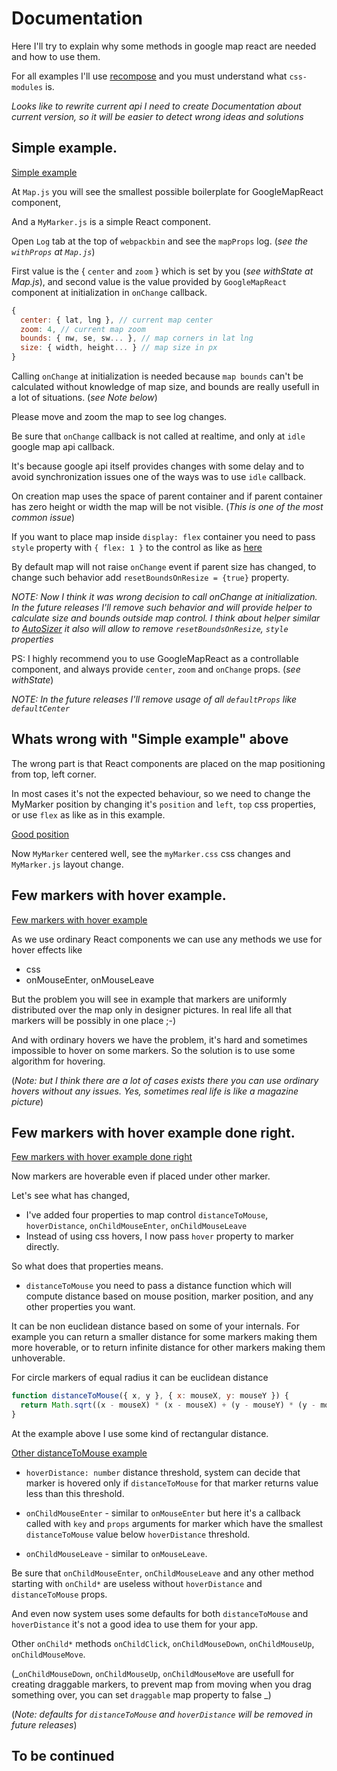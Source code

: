 # Documentation

Here I'll try to explain why some methods in google map react are needed and how to use them.

For all examples I'll use [recompose](github.com/acdlite/recompose)
and you must understand what `css-modules` is.

_Looks like to rewrite current api I need to create Documentation about current version,
so it will be easier to detect wrong ideas and solutions_

## Simple example.

[Simple example](http://www.webpackbin.com/N1N_45Owz)

At `Map.js` you will see the smallest possible boilerplate for GoogleMapReact component,

And a `MyMarker.js` is a simple React component.

Open `Log` tab at the top of `webpackbin` and see the `mapProps` log.
(_see the `withProps` at `Map.js`_)

First value is the { `center` and `zoom` } which is set by you (_see withState at Map.js_),
and second value is the value provided by `GoogleMapReact` component at initialization in `onChange` callback.

```javascript
{
  center: { lat, lng }, // current map center
  zoom: 4, // current map zoom
  bounds: { nw, se, sw... }, // map corners in lat lng
  size: { width, height... } // map size in px
}
```

Calling `onChange` at initialization is needed because `map bounds` can't be calculated without knowledge of map size,
and bounds are really usefull in a lot of situations. (_see Note below_)

Please move and zoom the map to see log changes.

Be sure that `onChange` callback is not called at realtime, and only at `idle` google map api callback.

It's because google api itself provides changes with some delay and to avoid synchronization issues
one of the ways was to use `idle` callback.

On creation map uses the space of parent container and if parent container has zero height or width
the map will be not visible. (_This is one of the most common issue_)

If you want to place map inside `display: flex` container you need to pass `style` property
with `{ flex: 1 }` to the control as like as [here](https://github.com/istarkov/google-map-thousands-markers/blob/master/src/Map.js#L32)

By default map will not raise `onChange` event if parent size has changed, to change such behavior
add `resetBoundsOnResize = {true}` property.

_NOTE: Now I think it was wrong decision to call onChange at initialization.
In the future releases
I'll remove such behavior and will provide helper to calculate size and bounds outside map control.
I think about helper similar to [AutoSizer](https://github.com/bvaughn/react-virtualized/blob/master/docs/AutoSizer.md)
it also will allow to remove `resetBoundsOnResize`, `style` properties_

PS: I highly recommend you to use GoogleMapReact as a controllable component,
and always provide `center`, `zoom` and `onChange` props. (_see withState_)

_NOTE: In the future releases I'll remove usage of all `defaultProps` like `defaultCenter`_

## Whats wrong with "Simple example" above

The wrong part is that React components are placed on the map positioning from top, left corner.

In most cases it's not the expected behaviour, so we need to change the MyMarker position by changing
it's `position` and `left`, `top` css properties, or use `flex` as like as in this example.

[Good position](http://www.webpackbin.com/VJBKkj_vM)

Now `MyMarker` centered well, see the `myMarker.css` css changes and `MyMarker.js` layout change.

## Few markers with hover example.

[Few markers with hover example](http://www.webpackbin.com/Ny9EW1cwf)

As we use ordinary React components we can use any methods we use for hover effects like
- css
- onMouseEnter, onMouseLeave

But the problem you will see in example that markers are uniformly distributed over the map only in
designer pictures. In real life all that markers will be possibly in one place ;-)

And with ordinary hovers we have the problem, it's hard and sometimes impossible to hover on some markers.
So the solution is to use some algorithm for hovering.

(_Note: but I think there are a lot of cases exists there you can use ordinary hovers without any issues.
Yes, sometimes real life is like a magazine picture_)

## Few markers with hover example done right.

[Few markers with hover example done right](http://www.webpackbin.com/N1Cmhy5wf)

Now markers are hoverable even if placed under other marker.

Let's see what has changed,
- I've added four properties to map control `distanceToMouse`, `hoverDistance`, `onChildMouseEnter`, `onChildMouseLeave`
- Instead of using css hovers, I now pass `hover` property to marker directly.

So what does that properties means.

 - `distanceToMouse` you need to pass a distance function which will compute distance based on mouse position,
marker position, and any other properties you want.

It can be non euclidean distance based on some of your internals.
For example you can return a smaller distance for some markers making them more hoverable,
or to return infinite distance for other markers making them unhoverable.

For circle markers of equal radius it can be euclidean distance

```javascript
function distanceToMouse({ x, y }, { x: mouseX, y: mouseY }) {
  return Math.sqrt((x - mouseX) * (x - mouseX) + (y - mouseY) * (y - mouseY))
}
```

At the example above I use some kind of rectangular distance.

[Other distanceToMouse example](https://github.com/istarkov/google-map-react-examples/blob/dbfc2fcd381cc39da315875f5a45d4ebee765f26/web/flux/components/examples/x_distance_hover/distance_hover_map_page.jsx#L31-L46)


- `hoverDistance: number` distance threshold,
system can decide that marker is hovered only if `distanceToMouse` for that marker returns value less than this threshold.

- `onChildMouseEnter` - similar to `onMouseEnter` but here it's a callback called with `key` and `props` arguments for marker which have the smallest `distanceToMouse` value below `hoverDistance` threshold.

- `onChildMouseLeave` - similar to `onMouseLeave`.

Be sure that `onChildMouseEnter`, `onChildMouseLeave` and any other method starting with `onChild*` are useless without `hoverDistance` and `distanceToMouse` props.

And even now system uses some defaults for both `distanceToMouse` and `hoverDistance` it's not a good idea to use them for your app.

Other `onChild*` methods `onChildClick`, `onChildMouseDown`, `onChildMouseUp`, `onChildMouseMove`.

(_`onChildMouseDown`, `onChildMouseUp`, `onChildMouseMove` are usefull for creating draggable markers,
to prevent map from moving when you drag something over, you can set `draggable` map property to false
_)

(_Note: defaults for `distanceToMouse` and `hoverDistance` will be removed in future releases_)


## To be continued

